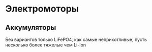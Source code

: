 # Электромоторы

## Аккумуляторы

Без вариантов только LiFePO4, как самые неприхотливые, пусть несколько более тяжелые чем Li-Ion
